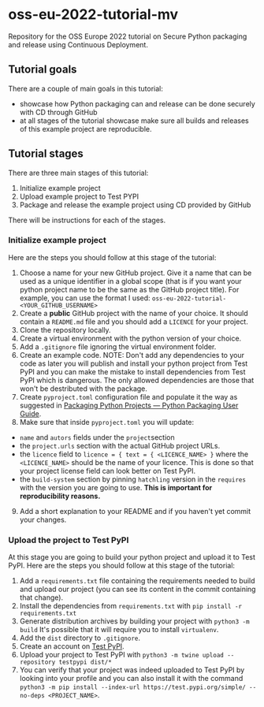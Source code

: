 # oss-eu-2022-tutorial-mv
Repository for the OSS Europe 2022 tutorial on Secure Python packaging and
release using Continuous Deployment.

## Tutorial goals

There are a couple of main goals in this tutorial:
- showcase how Python packaging can and release can be done securely with CD
through GitHub
- at all stages of the tutorial showcase make sure all builds and releases of
this example project are reproducible.

## Tutorial stages
There are three main stages of this tutorial:

1. Initialize example project
2. Upload example project to Test PYPI
3. Package and release the example project using CD provided by GitHub

There will be instructions for each of the stages.

### Initialize example project

Here are the steps you should follow at this stage of the tutorial:
1. Choose a name for your new GitHub project. Give it a name that can be used as a
unique identifier in a global scope (that is if you want your python project
name to be the same as the GitHub project title). For example, you can use
the format I used: `oss-eu-2022-tutorial-<YOUR_GITHUB_USERNAME>`
1. Create a **public** GitHub project with the name of your choice. It should
contain a `README.md` file and you should add a `LICENCE` for your project.
3. Clone the repository locally.
4. Create a virtual environment with the python version of your choice.
5. Add a `.gitignore` file ignoring the virtual environment folder.
6. Create an example code. NOTE: Don't add any dependencies to your code as
later you will publish and install your python project from Test PyPI and you
can make the mistake to install dependencies from Test PyPI which is dangerous.
The only allowed dependencies are those that won't be destributed with the
package.
7. Create `pyproject.toml` configuration file and populate it the way as
suggested in [Packaging Python Projects — Python Packaging User Guide](https://packaging.python.org/en/latest/tutorials/packaging-projects/).
8. Make sure that inside `pyproject.toml` you will update:
- `name` and `autors` fields under the `project`section
- the `project.urls` section with the actual GitHub project URLs.
- the `licence` field to
`licence = { text = { <LICENCE_NAME> }` where the `<LICENCE_NAME>` should be the
name of your licence. This is done so that your project license field can look
better on Test PyPI.
- the `build-system` section by pinning `hatchling` version in the `requires` with
the version you are going to use. **This is important for reproducibility reasons.**
9.  Add a short explanation to your README and if you haven't yet commit your
changes.

### Upload the project to Test PyPI

At this stage you are going to build your python project and upload it to Test PyPI.
Here are the steps you should follow at this stage of the tutorial:
1. Add a `requirements.txt` file containing the requirements needed to build
and upload our project (you can see its content in the commit containing that
change).
2. Install the dependencies from `requirements.txt` with `pip install -r requirements.txt`
3. Generate distribution archives by building your project with `python3 -m build`
It's possible that it will require you to install `virtualenv`.
4. Add the `dist` directory to `.gitignore`.
5. Create an account on [Test PyPI](https://test.pypi.org/).
6. Upload your project to Test PyPI with `python3 -m twine upload --repository testpypi dist/*`
7. You can verify that your project was indeed uploaded to Test PyPI by looking
into your profile and you can also install it with the command
`python3 -m pip install --index-url https://test.pypi.org/simple/ --no-deps <PROJECT_NAME>`.

